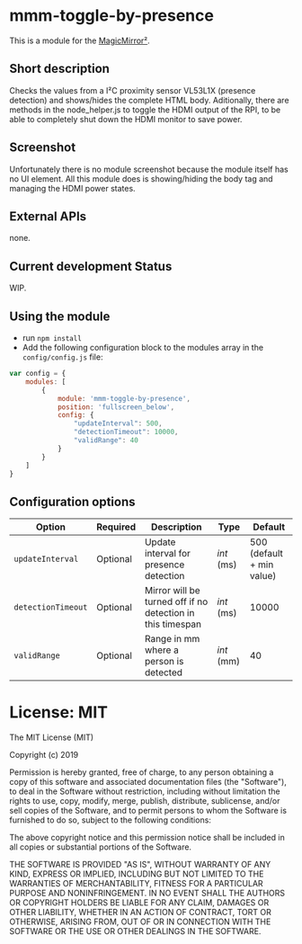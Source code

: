 # mmm-toggle-by-presence

This is a module for the [MagicMirror²](https://github.com/MichMich/MagicMirror/).


## Short description
Checks the values from a I²C proximity sensor VL53L1X (presence detection) and shows/hides the complete HTML body.
Aditionally, there are methods in the node_helper.js to toggle the HDMI output of the RPI, to be able to completely shut down the HDMI monitor to save power.


## Screenshot
Unfortunately there is no module screenshot because the module itself has no UI element.
All this module does is showing/hiding the body tag and managing the HDMI power states.

## External APIs
none.

## Current development Status
WIP.

## Using the module

* run ```npm install```
* Add the following configuration block to the modules array in the `config/config.js` file:
```js
var config = {
    modules: [
        {
            module: 'mmm-toggle-by-presence',
            position: 'fullscreen_below',
            config: {
                "updateInterval": 500,
                "detectionTimeout": 10000,
                "validRange": 40
            }
        }
    ]
}
```

## Configuration options

| Option | Required | Description | Type | Default
| ------ | -------- | ----------- | ---- | -------
| `updateInterval` | Optional | Update interval for presence detection | _int_ (ms) | 500 (default + min value)
| `detectionTimeout` | Optional | Mirror will be turned off if no detection in this timespan | _int_ (ms) | 10000
| `validRange` | Optional | Range in mm where a person is detected  | _int_ (mm) | 40


# License: MIT

The MIT License (MIT)

Copyright (c) 2019

Permission is hereby granted, free of charge, to any person obtaining a copy
of this software and associated documentation files (the "Software"), to deal
in the Software without restriction, including without limitation the rights
to use, copy, modify, merge, publish, distribute, sublicense, and/or sell
copies of the Software, and to permit persons to whom the Software is
furnished to do so, subject to the following conditions:

The above copyright notice and this permission notice shall be included in all
copies or substantial portions of the Software.

THE SOFTWARE IS PROVIDED "AS IS", WITHOUT WARRANTY OF ANY KIND, EXPRESS OR
IMPLIED, INCLUDING BUT NOT LIMITED TO THE WARRANTIES OF MERCHANTABILITY,
FITNESS FOR A PARTICULAR PURPOSE AND NONINFRINGEMENT. IN NO EVENT SHALL THE
AUTHORS OR COPYRIGHT HOLDERS BE LIABLE FOR ANY CLAIM, DAMAGES OR OTHER
LIABILITY, WHETHER IN AN ACTION OF CONTRACT, TORT OR OTHERWISE, ARISING FROM,
OUT OF OR IN CONNECTION WITH THE SOFTWARE OR THE USE OR OTHER DEALINGS IN THE
SOFTWARE.
